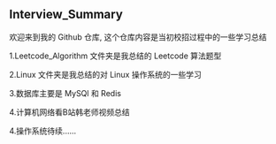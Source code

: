 ## Interview_Summary

欢迎来到我的 Github 仓库, 这个仓库内容是当初校招过程中的一些学习总结

1.Leetcode_Algorithm 文件夹是我总结的 Leetcode 算法题型

2.Linux 文件夹是我总结的对 Linux 操作系统的一些学习

3.数据库主要是 MySQl 和 Redis

4.计算机网络看B站韩老师视频总结

4.操作系统待续......